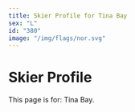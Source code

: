 ```yaml
---
title: Skier Profile for Tina Bay
sex: "L"
id: "380"
image: "/img/flags/nor.svg" 
---
```


# Skier Profile

This page is for: Tina Bay.
    